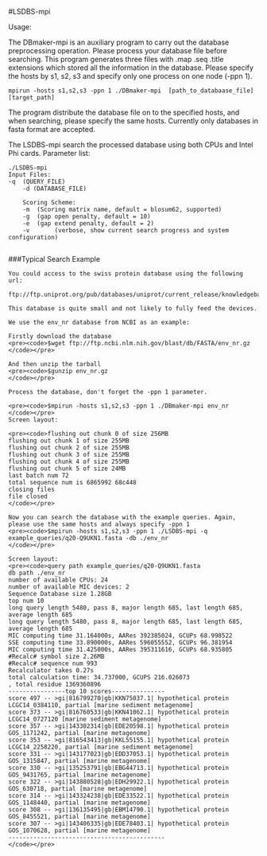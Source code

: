 #LSDBS-mpi

Usage:

The DBmaker-mpi is an auxiliary program to carry out the database preprocessing operation. Please process your database file before searching.
This program generates three files with .map .seq .title extensions which stored all the information in the database. 
Please specify the hosts by s1, s2, s3 and specify only one process on one node (-ppn 1). 

<pre><code>mpirun -hosts s1,s2,s3 -ppn 1 ./DBmaker-mpi  [path_to_databaase_file] [target_path]
</code></pre>
The program distribute the database file on to the specified hosts, and when searching, please specify the same hosts. Currently only databases in fasta format are accepted.

The LSDBS-mpi search the processed database using both CPUs and Intel Phi cards.
Parameter list:

<pre><code>./LSDBS-mpi 
Input Files:
-q <str> (QUERY_FILE) 
	-d (DATABASE_FILE)

	Scoring Scheme:
	-m <str> (Scoring matrix name, default = blosum62, supported)
	-g <int> (gap open penalty, default = 10)
	-e <int> (gap extend penalty, default = 2)
	-v       (verbose, show current search progress and system configuration)
	</code></pre>

###Typical Search Example

	You could access to the swiss protein database using the following url:

	ftp://ftp.uniprot.org/pub/databases/uniprot/current_release/knowledgebase/complete/uniprot_sprot.fasta.gz

	This database is quite small and not likely to fully feed the devices.

	We use the env_nr database from NCBI as an example:

	Firstly download the database
	<pre><code>$wget ftp://ftp.ncbi.nlm.nih.gov/blast/db/FASTA/env_nr.gz
	</code></pre>

	And then unzip the tarball
	<pre><code>$gunzip env_nr.gz
	</code></pre>

	Process the database, don't forget the -ppn 1 parameter.

	<pre><code>$mpirun -hosts s1,s2,s3 -ppn 1 ./DBmaker-mpi env_nr
	</code></pre>
	Screen layout:

	<pre><code>flushing out chunk 0 of size 256MB
	flushing out chunk 1 of size 255MB
	flushing out chunk 2 of size 255MB
	flushing out chunk 3 of size 255MB
	flushing out chunk 4 of size 255MB
	flushing out chunk 5 of size 24MB
	last batch num 72
	total sequence num is 6865992 68c448
	closing files
	file closed
	</code></pre>

	Now you can search the database with the example queries. Again, please use the same hosts and always specify -ppn 1
	<pre><code>$mpirun -hosts s1,s2,s3 -ppn 1 ./LSDBS-mpi -q example_queries/q20-Q9UKN1.fasta -db ./env_nr
	</code></pre>

	Screen layout:
	<pre><code>query path example_queries/q20-Q9UKN1.fasta
	db path ./env_nr
	number of available CPUs: 24
	number of available MIC devices: 2
	Sequence Database size 1.28GB
	top num 10
	long query length 5480, pass 8, major length 685, last length 685, average length 685
	long query length 5480, pass 8, major length 685, last length 685, average length 685
	MIC computing time 31.164000s, AARes 392385024, GCUPs 68.998522
	SSE computing time 33.890000s, AARes 596055552, GCUPs 96.381954
	MIC computing time 31.425000s, AARes 395311616, GCUPs 68.935805
	#Recalc# symbol size 2.26MB
	#Recalc# sequence num 993
	Recalculator takes 0.27s
	total calculation time: 34.737000, GCUPS 216.026073
	, total residue 1369360896
	----------------top 10 scores---------------
	score 497 -- >gi|816799270|gb|KKN75037.1| hypothetical protein LCGC14_0384110, partial [marine sediment metagenome]
	score 373 -- >gi|816760533|gb|KKN41062.1| hypothetical protein LCGC14_0727120 [marine sediment metagenome]
	score 357 -- >gi|143302314|gb|EDE20598.1| hypothetical protein GOS_1171242, partial [marine metagenome]
	score 353 -- >gi|816543413|gb|KKL55155.1| hypothetical protein LCGC14_2258220, partial [marine sediment metagenome]
	score 331 -- >gi|143177023|gb|EDD37053.1| hypothetical protein GOS_1315847, partial [marine metagenome]
	score 330 -- >gi|135253791|gb|EBG44713.1| hypothetical protein GOS_9431765, partial [marine metagenome]
	score 322 -- >gi|143880528|gb|EDH29922.1| hypothetical protein GOS_630718, partial [marine metagenome]
	score 314 -- >gi|143324238|gb|EDE33522.1| hypothetical protein GOS_1148440, partial [marine metagenome]
	score 308 -- >gi|136135495|gb|EBM14790.1| hypothetical protein GOS_8455521, partial [marine metagenome]
	score 307 -- >gi|143406335|gb|EDE78403.1| hypothetical protein GOS_1070628, partial [marine metagenome]
	--------------------------------------------
	</code></pre>
